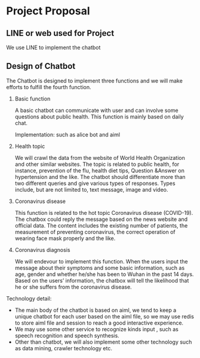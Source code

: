 
# Project Proposal

## LINE or web used for Project
We use LINE to implement the chatbot
## Design of Chatbot

The Chatbot is designed to implement three functions and we will make efforts to fulfill the fourth function.

1. Basic function  

   A basic chatbot can communicate with user and can involve some questions about public health. 
   This function is mainly based on daily chat.

   Implementation: such as alice bot and aiml

2. Health topic

   We will crawl the data from the website of World Health Organization and other similar websites. 
   The topic is related to public health, for instance, prevention of the flu, health diet tips, Question &Answer on hypertension and the like. 
   The chatbot should differentiate more than two different queries and give various types of responses. Types include, but are not limited to, text message, image and video. 

3. Coronavirus disease

   This function is related to the hot topic Coronavirus disease (COVID-19). The chatbox could reply the message based on the news website and official data. 
   The content includes the existing number of patients, the measurement of preventing coronavirus, the correct operation of wearing face mask properly and the like.

4. Coronavirus diagnosis

   We will endevour to implement this function. When the users input the message about their symptoms and some basic information, such as age, gender and whether he/she has been to Wuhan in the past 14 days. 
   Based on the users’ information, the chatbox will tell the likelihood that he or she suffers from the coronavirus disease.


Technology detail:

+ The main body of the chatbot is based on aiml, we tend to keep a unique chatbot for each user based on the aiml file, so we may use redis to store aiml file and session to 
reach a good interactive experience.
+ We may use some other service to recognize kinds input , such as speech recognition and speech synthesis.
+ Other than chatbot, we will also implement some other technology such as data mining, crawler technology etc. 
